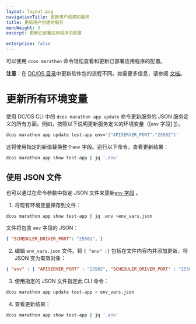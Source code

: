 ```yaml
---
layout: layout.pug
navigationTitle: 更新用户创建的服务
title: 更新用户创建的服务
menuWeight: 3
excerpt: 更新已部署应用程序的配置

enterprise: false
---
```



可以使用 `dcos marathon` 命令轻松查看和更新已部署应用程序的配置。

<p class="message--note"><strong>注意：</strong>在 <a href="/cn/1.11/gui/catalog/">DC/OS 目录</a>中更新软件包的流程不同。如需更多信息，请参阅 <a href="/cn/1.11/deploying-services/config-universe-service/">文档</a>。</p>

# 更新所有环境变量

使用 DC/OS CLI 中的 `dcos marathon app update` 命令更新服务的 JSON 服务定义的所有方面。例如，按照以下说明更新服务定义的环境变量（[`env` 字段] [1]）。

```bash
dcos marathon app update test-app env='{"APISERVER_PORT":"25502"}'
```

这将使用指定的新值替换整个`env` 字段。运行以下命令，查看更新结果：

```bash
dcos marathon app show test-app | jq '.env'
```

## 使用 JSON 文件

也可以通过在命令参数中指定 JSON 文件来更新[`env` 字段][1] 。

1. 将现有环境变量保存到文件：

```bash
dcos marathon app show test-app | jq .env >env_vars.json
```

文件将包含 `env` 字段的 JSON：

```json
{ "SCHEDULER_DRIVER_PORT": "25501", }
```

2. 编辑 `env_vars.json` 文件。将 `{ "env" :}` 包括在文件内容内并添加更新，将 JSON 变为有效对象：

```json
{ "env" : { "APISERVER_PORT" : "25502", "SCHEDULER_DRIVER_PORT" : "25501" } }
```

3. 使用指定的 JSON 文件指定此 CLI 命令：

```bash
dcos marathon app update test-app < env_vars.json
```

4. 查看更新结果：

```bash
dcos marathon app show test-app | jq '.env'
```

 [1]: /mesosphere/dcos/cn/1.11/cli/
